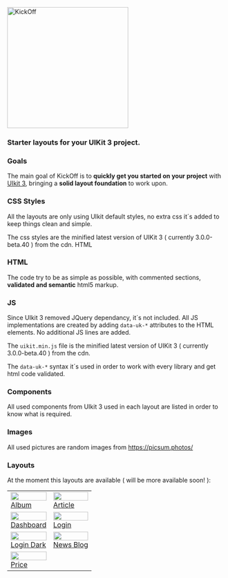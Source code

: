 <img src="https://zzseba78.github.io/Kick-Off/img/kickOff-logo.svg" width="280px" alt="KickOff">

### Starter layouts for your UIKit 3 project.

### Goals

The main goal of KickOff is to <strong>quickly get you started on your project</strong> with <a href="https://getuikit.com/" target="_blank">UIkit 3</a>, bringing a <strong>solid layout foundation</strong> to work upon.

### CSS Styles

All the layouts are only using UIkit default styles, no extra css it´s added to keep things clean and simple.

The css styles are the minified latest version of UIKit 3 ( currently 3.0.0-beta.40 ) from the cdn.
HTML

### HTML
The code try to be as simple as possible, with commented sections, <strong>validated and semantic</strong> html5 markup.

### JS

Since UIkit 3 removed JQuery dependancy, it´s not included. All JS implementations are created by adding `data-uk-*` attributes to the HTML elements. No additional JS lines are added.

The `uikit.min.js` file is the minified latest version of UIKit 3 ( currently 3.0.0-beta.40 ) from the cdn.

The `data-uk-*` syntax it´s used in order to work with every library and get html code validated.

### Components

All used components from UIkit 3 used in each layout are listed in order to know what is required.

### Images

All used pictures are random images from https://picsum.photos/

### Layouts

At the moment this layouts are available ( will be more available soon! ):

|   |   |
| ------------- | ------------- |
|[<img src="img/album.png" width="100%" alt=""><br>Album](https://zzseba78.github.io/Kick-Off/album.html)|[<img src="img/article.png" width="100%" alt=""><br>Article](https://zzseba78.github.io/Kick-Off/article.html)|
|[<img src="img/dashboard.png" width="100%" alt=""><br>Dashboard](https://diomed.github.io/Knock-Off/dashboard.html)|[<img src="img/login.png" width="100%" alt=""><br>Login](https://diomed.github.io/Knock-Off/login.html)|
|[<img src="img/login-dark.png" width="100%" alt=""><br>Login Dark](https://diomed.github.io/Knock-Off/login-dark.html)|[<img src="img/newsBlog.png" width="100%" alt=""><br>News Blog](https://diomed.github.io/Knock-Off/newsBlog.html)| 
|[<img src="img/price.png" width="100%" alt=""><br>Price](https://diomed.github.io/Knock-Off/price.html)|
